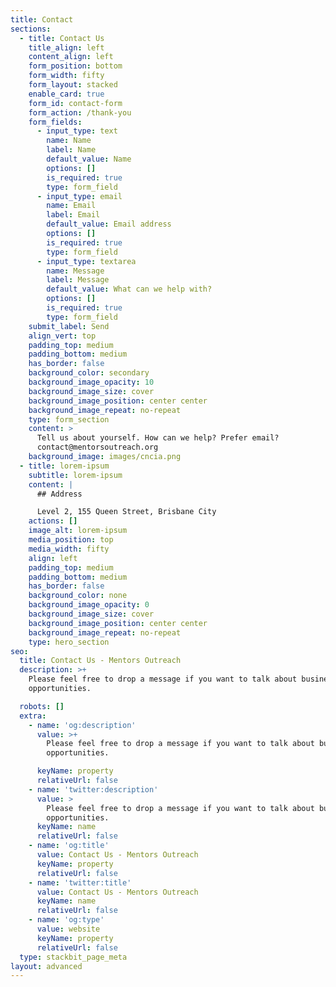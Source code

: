 ```yaml
---
title: Contact
sections:
  - title: Contact Us
    title_align: left
    content_align: left
    form_position: bottom
    form_width: fifty
    form_layout: stacked
    enable_card: true
    form_id: contact-form
    form_action: /thank-you
    form_fields:
      - input_type: text
        name: Name
        label: Name
        default_value: Name
        options: []
        is_required: true
        type: form_field
      - input_type: email
        name: Email
        label: Email
        default_value: Email address
        options: []
        is_required: true
        type: form_field
      - input_type: textarea
        name: Message
        label: Message
        default_value: What can we help with?
        options: []
        is_required: true
        type: form_field
    submit_label: Send
    align_vert: top
    padding_top: medium
    padding_bottom: medium
    has_border: false
    background_color: secondary
    background_image_opacity: 10
    background_image_size: cover
    background_image_position: center center
    background_image_repeat: no-repeat
    type: form_section
    content: >
      Tell us about yourself. How can we help? Prefer email? 
      contact@mentorsoutreach.org
    background_image: images/cncia.png
  - title: lorem-ipsum
    subtitle: lorem-ipsum
    content: |
      ## Address

      Level 2, 155 Queen Street, Brisbane City
    actions: []
    image_alt: lorem-ipsum
    media_position: top
    media_width: fifty
    align: left
    padding_top: medium
    padding_bottom: medium
    has_border: false
    background_color: none
    background_image_opacity: 0
    background_image_size: cover
    background_image_position: center center
    background_image_repeat: no-repeat
    type: hero_section
seo:
  title: Contact Us - Mentors Outreach
  description: >+
    Please feel free to drop a message if you want to talk about business
    opportunities. 

  robots: []
  extra:
    - name: 'og:description'
      value: >+
        Please feel free to drop a message if you want to talk about business
        opportunities. 

      keyName: property
      relativeUrl: false
    - name: 'twitter:description'
      value: >
        Please feel free to drop a message if you want to talk about business
        opportunities. 
      keyName: name
      relativeUrl: false
    - name: 'og:title'
      value: Contact Us - Mentors Outreach
      keyName: property
      relativeUrl: false
    - name: 'twitter:title'
      value: Contact Us - Mentors Outreach
      keyName: name
      relativeUrl: false
    - name: 'og:type'
      value: website
      keyName: property
      relativeUrl: false
  type: stackbit_page_meta
layout: advanced
---
```


